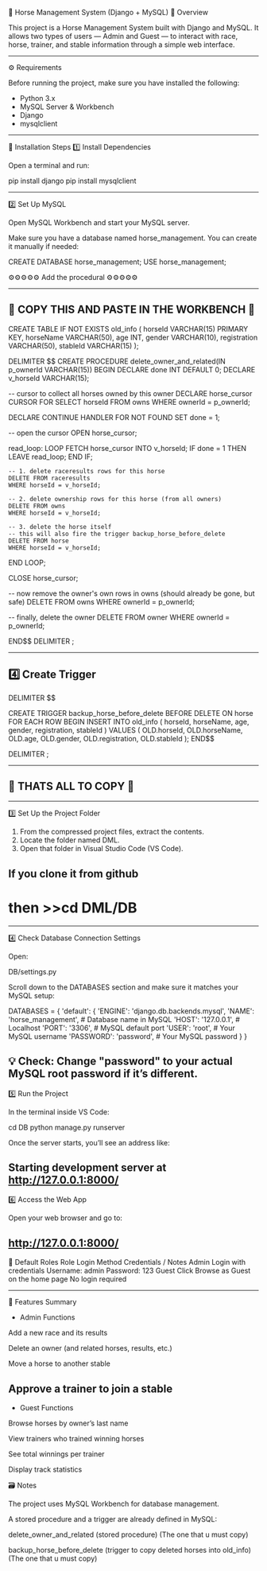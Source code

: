 🐎 Horse Management System (Django + MySQL)
📖 Overview

This project is a Horse Management System built with Django and MySQL.
It allows two types of users — Admin and Guest — to interact with race, horse, trainer, and stable information through a simple web interface.

----------------------------------------------------------------------------
⚙️ Requirements

Before running the project, make sure you have installed the following:
- Python 3.x
- MySQL Server & Workbench
- Django
- mysqlclient

----------------------------------------------------------------------------

🧩 Installation Steps
1️⃣ Install Dependencies

Open a terminal and run:

pip install django
pip install mysqlclient

----------------------------------------------------------------------------

2️⃣ Set Up MySQL

Open MySQL Workbench and start your MySQL server.

Make sure you have a database named horse_management.
You can create it manually if needed:

CREATE DATABASE horse_management;
USE horse_management;

⚙️⚙️⚙️⚙️⚙️ Add the procedural  ⚙️⚙️⚙️⚙️⚙️

------------------------------------------------------
🧩 COPY THIS AND PASTE IN THE WORKBENCH 🧩 
------------------------------------------------------

CREATE TABLE IF NOT EXISTS old_info (
    horseId VARCHAR(15) PRIMARY KEY,
    horseName VARCHAR(50),
    age INT,
    gender VARCHAR(10),
    registration VARCHAR(50),
    stableId VARCHAR(15)
);


DELIMITER $$
CREATE PROCEDURE delete_owner_and_related(IN p_ownerId VARCHAR(15))
BEGIN
DECLARE done INT DEFAULT 0;
DECLARE v_horseId VARCHAR(15);


-- cursor to collect all horses owned by this owner
DECLARE horse_cursor CURSOR FOR
    SELECT horseId
    FROM owns
    WHERE ownerId = p_ownerId;

DECLARE CONTINUE HANDLER FOR NOT FOUND SET done = 1;

-- open the cursor
OPEN horse_cursor;

read_loop: LOOP
    FETCH horse_cursor INTO v_horseId;
    IF done = 1 THEN
        LEAVE read_loop;
    END IF;

    -- 1. delete raceresults rows for this horse
    DELETE FROM raceresults
    WHERE horseId = v_horseId;

    -- 2. delete ownership rows for this horse (from all owners)
    DELETE FROM owns
    WHERE horseId = v_horseId;

    -- 3. delete the horse itself
    -- this will also fire the trigger backup_horse_before_delete
    DELETE FROM horse
    WHERE horseId = v_horseId;
END LOOP;

CLOSE horse_cursor;

-- now remove the owner's own rows in owns (should already be gone, but safe)
DELETE FROM owns
WHERE ownerId = p_ownerId;

-- finally, delete the owner
DELETE FROM owner
WHERE ownerId = p_ownerId;

END$$
DELIMITER ;



------------------------------------------------------
4️⃣ Create Trigger
------------------------------------------------------
DELIMITER $$

CREATE TRIGGER backup_horse_before_delete
BEFORE DELETE ON horse
FOR EACH ROW
BEGIN
    INSERT INTO old_info (
        horseId,
        horseName,
        age,
        gender,
        registration,
        stableId
    )
    VALUES (
        OLD.horseId,
        OLD.horseName,
        OLD.age,
        OLD.gender,
        OLD.registration,
        OLD.stableId
    );
END$$

DELIMITER ;


------------------------------------------------------
🧩 THATS ALL TO COPY 🧩 
------------------------------------------------------

----------------------------------------------------------------------------

3️⃣ Set Up the Project Folder

1. From the compressed project files, extract the contents.
2. Locate the folder named DML.
3. Open that folder in Visual Studio Code (VS Code).

## If you clone it from github
# then >>cd DML/DB 

----------------------------------------------------------------------------

4️⃣ Check Database Connection Settings

Open:

DB/settings.py

Scroll down to the DATABASES section and make sure it matches your MySQL setup:

DATABASES = {
    'default': {
        'ENGINE': 'django.db.backends.mysql',
        'NAME': 'horse_management',   # Database name in MySQL
        'HOST': '127.0.0.1',          # Localhost
        'PORT': '3306',               # MySQL default port
        'USER': 'root',               # Your MySQL username
        'PASSWORD': 'password',       # Your MySQL password
    }
}


💡 Check: Change "password" to your actual MySQL root password if it’s different.
----------------------------------------------------------------------------


5️⃣ Run the Project

In the terminal inside VS Code:

cd DB
python manage.py runserver

Once the server starts, you’ll see an address like:

Starting development server at http://127.0.0.1:8000/
----------------------------------------------------------------------------
6️⃣ Access the Web App

Open your web browser and go to:

http://127.0.0.1:8000/
----------------------------------------------------------------------------

👥 Default Roles
Role	Login Method	Credentials / Notes
Admin	Login with credentials	Username: admin Password: 123
Guest	Click Browse as Guest on the home page	No login required

----------------------------------------------------------------------------

🧠 Features Summary

- Admin Functions

Add a new race and its results

Delete an owner (and related horses, results, etc.)

Move a horse to another stable

Approve a trainer to join a stable
-----------

- Guest Functions

Browse horses by owner’s last name

View trainers who trained winning horses

See total winnings per trainer

Display track statistics

🗃️ Notes

The project uses MySQL Workbench for database management.

A stored procedure and a trigger are already defined in MySQL:

delete_owner_and_related (stored procedure) (The one that u must copy)

backup_horse_before_delete (trigger to copy deleted horses into old_info) (The one that u must copy)